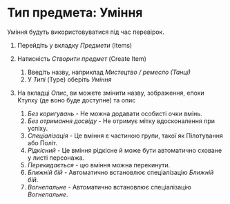 <!--- This file is auto generated from module/manual/uk/item_skill.md -->
# Тип предмета: Уміння

Уміння будуть використовуватися під час перевірок.

1. Перейдіть у вкладку _Предмети_ (Items)

2. Натисність _Створити предмет_ (Create Item)

   1. Введіть назву, наприклад _Мистецтво / ремесло (Танці)_
   2. У _Типі_ (Type) оберіть _Уміння_

3. На вкладці _Опис_, ви можете змінити назву, зображення, епохи Ктулху (де воно буде доступне) та опис

   1. _Без коригувань_ - Не можна додавати особисті очки вмінь.
   2. _Без отримання досвіду_ - Не отримує мітку вдосконалення при успіху.
   3. _Спеціалізація_ - Це вміння є частиною групи, такої як Пілотування або Політ.
   4. _Рідкісний_ - Це вміння рідкісне й може бути автоматично сховане у листі персонажа.
   5. _Перекидається_ - цю вміння можна перекинути.
   6. _Ближній бій_ - Автоматично встановлює спеціалізацію _Ближній бій_.
   7. _Вогнепальне_ - Автоматично встановлює спеціалізацію _Вогнепальне_.
